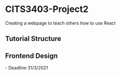 # CITS3403-Project2
Creating a webpage to teach others how to use React

<h2>Tutorial Structure</h2> 

<h2>Frontend Design</h2>
- Deadline 31/3/2021
